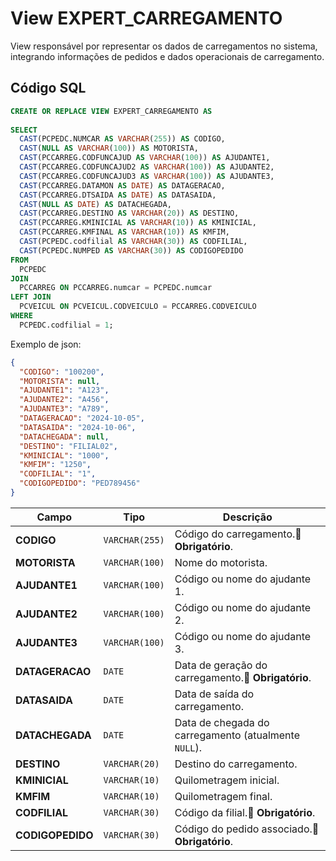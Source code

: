 # View EXPERT_CARREGAMENTO

View responsável por representar os dados de carregamentos no sistema, integrando informações de pedidos e dados operacionais de carregamento.

## Código SQL

```sql
CREATE OR REPLACE VIEW EXPERT_CARREGAMENTO AS
 
SELECT
  CAST(PCPEDC.NUMCAR AS VARCHAR(255)) AS CODIGO,
  CAST(NULL AS VARCHAR(100)) AS MOTORISTA,
  CAST(PCCARREG.CODFUNCAJUD AS VARCHAR(100)) AS AJUDANTE1,
  CAST(PCCARREG.CODFUNCAJUD2 AS VARCHAR(100)) AS AJUDANTE2,
  CAST(PCCARREG.CODFUNCAJUD3 AS VARCHAR(100)) AS AJUDANTE3,
  CAST(PCCARREG.DATAMON AS DATE) AS DATAGERACAO,
  CAST(PCCARREG.DTSAIDA AS DATE) AS DATASAIDA,
  CAST(NULL AS DATE) AS DATACHEGADA,
  CAST(PCCARREG.DESTINO AS VARCHAR(20)) AS DESTINO,
  CAST(PCCARREG.KMINICIAL AS VARCHAR(10)) AS KMINICIAL,
  CAST(PCCARREG.KMFINAL AS VARCHAR(10)) AS KMFIM,
  CAST(PCPEDC.codfilial AS VARCHAR(30)) AS CODFILIAL,
  CAST(PCPEDC.NUMPED AS VARCHAR(30)) AS CODIGOPEDIDO
FROM
  PCPEDC
JOIN
  PCCARREG ON PCCARREG.numcar = PCPEDC.numcar
LEFT JOIN
  PCVEICUL ON PCVEICUL.CODVEICULO = PCCARREG.CODVEICULO
WHERE
  PCPEDC.codfilial = 1;

```

Exemplo de json:

```json
{
  "CODIGO": "100200",
  "MOTORISTA": null,
  "AJUDANTE1": "A123",
  "AJUDANTE2": "A456",
  "AJUDANTE3": "A789",
  "DATAGERACAO": "2024-10-05",
  "DATASAIDA": "2024-10-06",
  "DATACHEGADA": null,
  "DESTINO": "FILIAL02",
  "KMINICIAL": "1000",
  "KMFIM": "1250",
  "CODFILIAL": "1",
  "CODIGOPEDIDO": "PED789456"
}

```
| Campo            | Tipo           | Descrição                                                |
| ---------------- | -------------- | -------------------------------------------------------- |
| **CODIGO**       | `VARCHAR(255)` | Código do carregamento.🔴 **Obrigatório**.          |
| **MOTORISTA**    | `VARCHAR(100)` | Nome do motorista.                   |
| **AJUDANTE1**    | `VARCHAR(100)` | Código ou nome do ajudante 1.                            |
| **AJUDANTE2**    | `VARCHAR(100)` | Código ou nome do ajudante 2.                            |
| **AJUDANTE3**    | `VARCHAR(100)` | Código ou nome do ajudante 3.                            |
| **DATAGERACAO**  | `DATE`         | Data de geração do carregamento.🔴 **Obrigatório**. |
| **DATASAIDA**    | `DATE`         | Data de saída do carregamento.                           |
| **DATACHEGADA**  | `DATE`         | Data de chegada do carregamento (atualmente `NULL`).     |
| **DESTINO**      | `VARCHAR(20)`  | Destino do carregamento.                                 |
| **KMINICIAL**    | `VARCHAR(10)`  | Quilometragem inicial.                                   |
| **KMFIM**        | `VARCHAR(10)`  | Quilometragem final.                                     |
| **CODFILIAL**    | `VARCHAR(30)`  | Código da filial.🔴 **Obrigatório**.                |
| **CODIGOPEDIDO** | `VARCHAR(30)`  | Código do pedido associado.🔴 **Obrigatório**.      |



